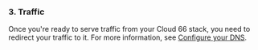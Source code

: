 


### 3. Traffic

Once you're ready to serve traffic from your Cloud 66 stack, you need to redirect your traffic to it. For more information, see [Configure your DNS](http://help.cloud66.com/network/configure-your-dns).

